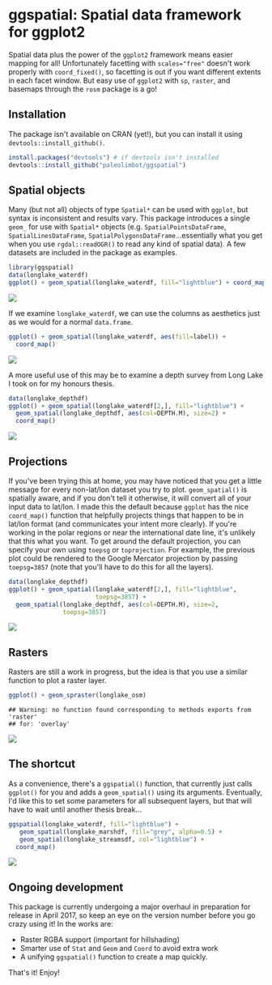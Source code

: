 ggspatial: Spatial data framework for ggplot2
=============================================

Spatial data plus the power of the `ggplot2` framework means easier mapping for all! Unfortunately facetting with `scales="free"` doesn't work properly with `coord_fixed()`, so facetting is out if you want different extents in each facet window. But easy use of `ggplot2` with `sp`, `raster`, and basemaps through the `rosm` package is a go!

Installation
------------

The package isn't available on CRAN (yet!), but you can install it using `devtools::install_github()`.

``` r
install.packages("devtools") # if devtools isn't installed
devtools::install_github("paleolimbot/ggspatial")
```

Spatial objects
---------------

Many (but not all) objects of type `Spatial*` can be used with `ggplot`, but syntax is inconsistent and results vary. This package introduces a single `geom_` for use with `Spatial*` objects (e.g. `SpatialPointsDataFrame`, `SpatialLinesDataFrame`, `SpatialPolygonsDataFrame`...essentially what you get when you use `rgdal::readOGR()` to read any kind of spatial data). A few datasets are included in the package as examples.

``` r
library(ggspatial)
data(longlake_waterdf)
ggplot() + geom_spatial(longlake_waterdf, fill="lightblue") + coord_map()
```

![](README_files/figure-markdown_github/unnamed-chunk-2-1.png)

If we examine `longlake_waterdf`, we can use the columns as aesthetics just as we would for a normal `data.frame`.

``` r
ggplot() + geom_spatial(longlake_waterdf, aes(fill=label)) + 
  coord_map()
```

![](README_files/figure-markdown_github/unnamed-chunk-3-1.png)

A more useful use of this may be to examine a depth survey from Long Lake I took on for my honours thesis.

``` r
data(longlake_depthdf)
ggplot() + geom_spatial(longlake_waterdf[2,], fill="lightblue") +
  geom_spatial(longlake_depthdf, aes(col=DEPTH.M), size=2) + 
  coord_map()
```

![](README_files/figure-markdown_github/unnamed-chunk-4-1.png)

Projections
-----------

If you've been trying this at home, you may have noticed that you get a little message for every non-lat/lon dataset you try to plot. `geom_spatial()` is spatially aware, and if you don't tell it otherwise, it will convert all of your input data to lat/lon. I made this the default because `ggplot` has the nice `coord_map()` function that helpfully projects things that happen to be in lat/lon format (and communicates your intent more clearly). If you're working in the polar regions or near the international date line, it's unlikely that this what you want. To get around the default projection, you can specify your own using `toepsg` or `toprojection`. For example, the previous plot could be rendered to the Google Mercator projection by passing `toepsg=3857` (note that you'll have to do this for all the layers).

``` r
data(longlake_depthdf)
ggplot() + geom_spatial(longlake_waterdf[2,], fill="lightblue", 
                        toepsg=3857) +
  geom_spatial(longlake_depthdf, aes(col=DEPTH.M), size=2,
               toepsg=3857)
```

![](README_files/figure-markdown_github/unnamed-chunk-5-1.png)

Rasters
-------

Rasters are still a work in progress, but the idea is that you use a similar function to plot a raster layer.

``` r
ggplot() + geom_spraster(longlake_osm)
```

    ## Warning: no function found corresponding to methods exports from 'raster'
    ## for: 'overlay'

![](README_files/figure-markdown_github/unnamed-chunk-6-1.png)

The shortcut
------------

As a convenience, there's a `ggspatial()` function, that currently just calls `ggplot()` for you and adds a `geom_spatial()` using its arguments. Eventually, I'd like this to set some parameters for all subsequent layers, but that will have to wait until another thesis break...

``` r
ggspatial(longlake_waterdf, fill="lightblue") +
   geom_spatial(longlake_marshdf, fill="grey", alpha=0.5) +
   geom_spatial(longlake_streamsdf, col="lightblue") +
  coord_map()
```

![](README_files/figure-markdown_github/unnamed-chunk-7-1.png)

Ongoing development
-------------------

This package is currently undergoing a major overhaul in preparation for release in April 2017, so keep an eye on the version number before you go crazy using it! In the works are:

-   Raster RGBA support (important for hillshading)
-   Smarter use of `Stat` and `Geom` and `Coord` to avoid extra work
-   A unifying `ggspatial()` function to create a map quickly.

That's it! Enjoy!

